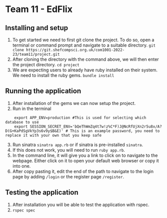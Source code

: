 # Team 11 - EdFlix
## Installing and setup
1. To get started we need to first git clone the project. To do so, open a terminal or command prompt and navigate to a suitable directory.
```git clone https://git.shefcompsci.org.uk/com1001-2022-23/team11/project.git```
2. After cloning the directory with the command above, we will then enter the project directory.
```cd project```
3. We are expecting users to already have ruby installed on their system. We need to install the ruby gems.
``bundle install``
## Running the application
1. After installation of the gems we can now setup the project.
2. Run in the terminal
```shell
    export APP_ENV=production #This is used for selecting which database to use
    export SESSION_SECRET_ENV='bQeThWmZq4t7w!z%C*F)J@NcRfUjXn2r5u8x/A?D(G+KaPdSgVkYp3s6v9y$B&E)' # This is an example password, you need to replace it with your own that you keep safe
```
3. Run sinatra
``sinatra app.rb`` or if sinatra is pre-installed ``sinatra``.
4. If this does not work, you will need to run ``ruby app.rb``.
5. In the command line, it will give you a link to click on to navigate to the webpage. Either click on it to open your default web browser or copy it into one.
6. After copy pasting it, edit the end of the path to navigate to the login page by adding `/login` or the register page `/register`.
## Testing the application
1. After installation you will be able to test the application with rspec.
2. ``rspec spec``
